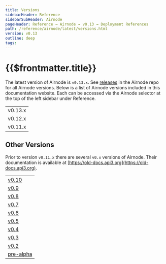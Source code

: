 ```yaml
---
title: Versions
sidebarHeader: Reference
sidebarSubHeader: Airnode
pageHeader: Reference → Airnode → v0.13 → Deployment References
path: /reference/airnode/latest/versions.html
version: v0.13
outline: deep
tags:
---
```


<VersionWarning/>

<PageHeader/>

<SearchHighlight/>

<FlexStartTag/>

# {{$frontmatter.title}}

The latest version of Airnode is `v0.13.x`. See
[releases](https://github.com/api3dao/airnode/releases) in the Airnode repo for
all Airnode versions. Below is a list of Airnode versions included in this
documentation website. Each can be accessed via the Airnode selector at the top
of the left sidebar under Reference.

|         |
| ------- |
| v0.13.x |
| v0.12.x |
| v0.11.x |

## Other Versions

Prior to version `v0.11.x` there are several `v0.x` versions of Airnode. Their
documentation is available at
[https://old-docs.api3.org](https://old-docs.api3.org).

|                                                           |
| --------------------------------------------------------- |
| [v0.10](https://old-docs.api3.org/airnode/v0.10/)         |
| [v0.9](https://old-docs.api3.org/airnode/v0.9/)           |
| [v0.8](https://old-docs.api3.org/airnode/v0.8/)           |
| [v0.7](https://old-docs.api3.org/airnode/v0.7/)           |
| [v0.6](https://old-docs.api3.org/airnode/v0.6/)           |
| [v0.5](https://old-docs.api3.org/airnode/v0.5/)           |
| [v0.4](https://old-docs.api3.org/airnode/v0.4/)           |
| [v0.3](https://old-docs.api3.org/airnode/v0.3/)           |
| [v0.2](https://old-docs.api3.org/airnode/v0.2/)           |
| [pre-alpha](https://old-docs.api3.org/airnode/pre-alpha/) |

<FlexEndTag/>
